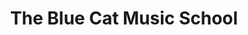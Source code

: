 ---
title: "The Blue Cat Music School"
url: /grantham/the-blue-cat-music-school/
shop: Instrumente
---